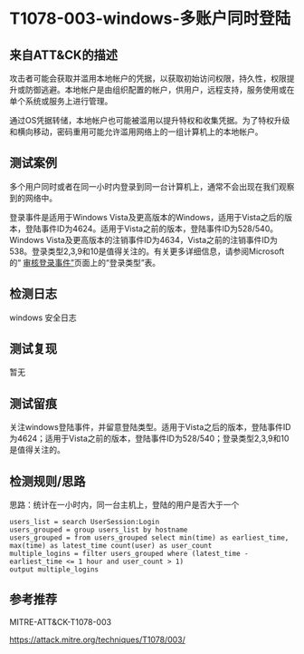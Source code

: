 # T1078-003-windows-多账户同时登陆

## 来自ATT&CK的描述

攻击者可能会获取并滥用本地帐户的凭据，以获取初始访问权限，持久性，权限提升或防御逃避。本地帐户是由组织配置的帐户，供用户，远程支持，服务使用或在单个系统或服务上进行管理。

通过OS凭据转储，本地帐户也可能被滥用以提升特权和收集凭据。为了特权升级和横向移动，密码重用可能允许滥用网络上的一组计算机上的本地帐户。

## 测试案例

多个用户同时或者在同一小时内登录到同一台计算机上，通常不会出现在我们观察到的网络中。

登录事件是适用于Windows Vista及更高版本的Windows，适用于Vista之后的版本，登陆事件ID为4624。适用于Vista之前的版本，登陆事件ID为528/540。Windows Vista及更高版本的注销事件ID为4634，Vista之前的注销事件ID为538。登录类型2,3,9和10是值得关注的。有关更多详细信息，请参阅Microsoft的“ [审核登录事件”](https://docs.microsoft.com/en-us/previous-versions/windows/it-pro/windows-server-2003/cc787567(v=ws.10))页面上的“登录类型”表。

## 检测日志

windows 安全日志

## 测试复现

暂无

## 测试留痕

关注windows登陆事件，并留意登陆类型。适用于Vista之后的版本，登陆事件ID为4624；适用于Vista之前的版本，登陆事件ID为528/540；登录类型2,3,9和10是值得关注的。

## 检测规则/思路

思路：统计在一小时内，同一台主机上，登陆的用户是否大于一个

```elk
users_list = search UserSession:Login
users_grouped = group users_list by hostname
users_grouped = from users_grouped select min(time) as earliest_time, max(time) as latest_time count(user) as user_count
multiple_logins = filter users_grouped where (latest_time - earliest_time <= 1 hour and user_count > 1)
output multiple_logins
```

## 参考推荐

MITRE-ATT&CK-T1078-003

<https://attack.mitre.org/techniques/T1078/003/>
